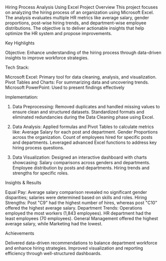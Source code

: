 Hiring Process Analysis Using Excel
Project Overview
This project focuses on analyzing the hiring process of an organization using Microsoft Excel. The analysis evaluates multiple HR metrics like average salary, gender proportions, post-wise hiring trends, and department-wise employee distributions. The objective is to deliver actionable insights that help optimize the HR system and propose improvements.


Key Highlights

Objective: Enhance understanding of the hiring process through data-driven insights to improve workforce strategies.

Tech Stack:

Microsoft Excel: Primary tool for data cleaning, analysis, and visualization.
Pivot Tables and Charts: For summarizing data and uncovering trends.
Microsoft PowerPoint: Used to present findings effectively


Implementation:

1. Data Preprocessing:
   Removed duplicates and handled missing values to ensure clean and structured datasets.
   Standardized formats and eliminated redundancies during the Data Cleaning phase using Excel.

2. Data Analysis:
   Applied formulas and Pivot Tables to calculate metrics like:
   Average Salary for each post and department.
   Gender Proportions across the organization.
   Count of employees hired for specific posts and departments.
Leveraged advanced Excel functions to address key hiring process questions.

3. Data Visualization:
   Designed an interactive dashboard with charts showcasing:
   Salary comparisons across genders and departments.
   Employee distribution by posts and departments.
   Hiring trends and strengths for specific roles.

Insights & Results

Equal Pay: Average salary comparison revealed no significant gender disparities; salaries were determined based on skills and roles.
Hiring Strengths: Post "C9" had the highest number of hires, whereas post "C10" offered the highest average salary.
Department Trends:
Operations employed the most workers (1,843 employees).
HR department had the least employees (70 employees).
General Management offered the highest average salary, while Marketing had the lowest.

Achievements

Delivered data-driven recommendations to balance department workforce and enhance hiring strategies.
Improved visualization and reporting efficiency through well-structured dashboards.


